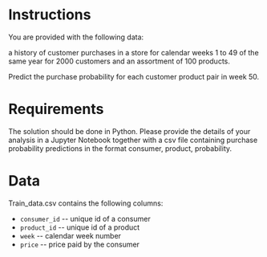 # Instructions
You are provided with the following data:

a history of customer purchases in a store for calendar weeks 1 to 49 of the same year for
2000 customers and an assortment of 100 products.

Predict the purchase probability for each customer product pair in week 50.

# Requirements
The solution should be done in Python. Please provide the details of your analysis in a Jupyter
Notebook together with a csv file containing purchase probability predictions in the format consumer,
product, probability.

# Data
Train_data.csv contains the following columns:
- `consumer_id` -- unique id of a consumer
- `product_id` -- unique id of a product
- `week` -- calendar week number
- `price` -- price paid by the consumer